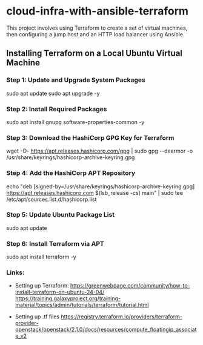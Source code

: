 # cloud-infra-with-ansible-terraform
This project involves using Terraform to create a set of virtual machines, then configuring a jump host and an HTTP load balancer using Ansible.

## Installing Terraform on a Local Ubuntu Virtual Machine

### Step 1: Update and Upgrade System Packages
sudo apt update
sudo apt upgrade -y

### Step 2: Install Required Packages
sudo apt install gnupg software-properties-common -y

### Step 3: Download the HashiCorp GPG Key for Terraform
wget -O- https://apt.releases.hashicorp.com/gpg | sudo gpg --dearmor -o /usr/share/keyrings/hashicorp-archive-keyring.gpg

### Step 4: Add the HashiCorp APT Repository
echo "deb [signed-by=/usr/share/keyrings/hashicorp-archive-keyring.gpg] https://apt.releases.hashicorp.com $(lsb_release -cs) main" | sudo tee /etc/apt/sources.list.d/hashicorp.list

### Step 5: Update Ubuntu Package List
sudo apt update

### Step 6: Install Terraform via APT
sudo apt install terraform -y

### Links:
- Setting up Terraform:
https://greenwebpage.com/community/how-to-install-terraform-on-ubuntu-24-04/
https://training.galaxyproject.org/training-material/topics/admin/tutorials/terraform/tutorial.html

- Setting up .tf files
https://registry.terraform.io/providers/terraform-provider-openstack/openstack/2.1.0/docs/resources/compute_floatingip_associate_v2
